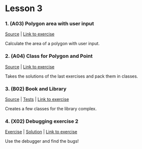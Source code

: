 # Lesson 3

### 1. (A03) Polygon area with user input
[Source](./A03_polygon_area_2/ExerciseSolution/) | [Link to exercise](http://fsr.github.io/csharp-lessons/exercises/A03_calculate_polygon_area_2.html)

Calculate the area of a polygon with user input.

### 2. (A04) Class for Polygon and Point
[Source](./A04_polygon_point_class/ExerciseSolution/) | [Link to exercise](http://fsr.github.io/csharp-lessons/exercises/A04_polygon_point_class.html)

Takes the solutions of the last exercises and pack them in classes.

### 3. (B02) Book and Library
[Source](./B02_book_library/ExerciseSolution/) | [Tests](./B02_book_library/Tests/) | [Link to exercise](http://fsr.github.io/csharp-lessons/exercises/B02_book_library.html)

Creates a few classes for the library complex.

### 4. (X02) Debugging exercise 2
[Exercise](./X02_debugging_exercise_2/Exercise/) | [Solution](./X02_debugging_exercise_2/ExerciseSolution/) | [Link to exercise](http://fsr.github.io/csharp-lessons/exercises/X02_debugging_test_2.html)

Use the debugger and find the bugs!
